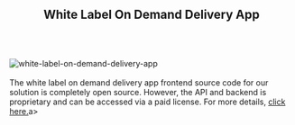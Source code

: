 <h2 style="text-align:center">White Label On Demand Delivery App</h2><br/><br/>

![white-label-on-demand-delivery-app](https://admin.ninjascode.com/wp-content/uploads/2025/01/24-scaled.webp) <br/> <br/>  The white label on demand delivery app frontend source code for our solution is completely open source. However, the API and backend is proprietary and can be accessed via a paid license. For more details, <a href="https://enatega.com/?utm_source=github&utm_medium=repo&utm_campaign=lambert-white-label-on-demand-delivery-app" target="_blank">click here.</a>a> 
